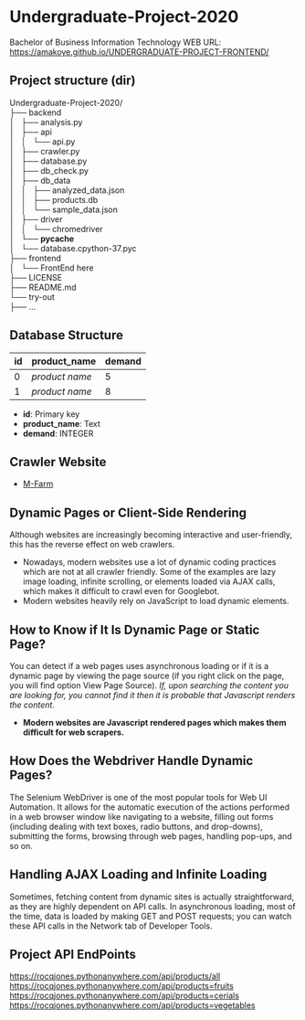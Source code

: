 # Undergraduate-Project-2020
Bachelor of Business Information Technology
WEB URL: https://amakoye.github.io/UNDERGRADUATE-PROJECT-FRONTEND/
## Project structure (dir)
Undergraduate-Project-2020/
<br>├── backend
<br>│   ├── analysis.py
<br>│   ├── api
<br>│   │   └── api.py
<br>│   ├── crawler.py
<br>│   ├── database.py
<br>│   ├── db_check.py
<br>│   ├── db_data
<br>│   │   ├── analyzed_data.json
<br>│   │   ├── products.db
<br>│   │   └── sample_data.json
<br>│   ├── driver
<br>│   │   └── chromedriver
<br>│   └── __pycache__
<br>│       └── database.cpython-37.pyc
<br>├── frontend
<br>│   └── FrontEnd here
<br>├── LICENSE
<br>├── README.md
<br>└── try-out
<br>    ├── ...

## Database Structure
| id | product_name | demand |
|----| ------------ | ------ |
| 0  |*product name*| 5      |
| 1  |*product name*| 8      |
* **id**: Primary key
* **product_name**: Text
* **demand**: INTEGER

## Crawler Website
* [M-Farm](https://www.mfarm.co.ke/posts)

## Dynamic Pages or Client-Side Rendering
Although websites are increasingly becoming interactive and user-friendly, this has the reverse effect on web crawlers.
* Nowadays, modern websites use a lot of dynamic coding practices which are not at all crawler friendly. Some of the examples are lazy image loading, infinite scrolling, or elements loaded via AJAX calls, which makes it difficult to crawl even for Googlebot.
* Modern websites heavily rely on JavaScript to load dynamic elements.

## How to Know if It Is Dynamic Page or Static Page?
You can detect if a web pages uses asynchronous loading or if it is a dynamic page by viewing the page source (if you right click on the page, you will find option View Page Source). *If, upon searching the content you are looking for, you cannot find it then it is probable that Javascript renders the content.*
* **Modern websites are Javascript rendered pages which makes them difficult for web scrapers.**

## How Does the Webdriver Handle Dynamic Pages?
The Selenium WebDriver is one of the most popular tools for Web UI Automation. It allows for the automatic execution of the actions performed in a web browser window like navigating to a website, filling out forms (including dealing with text boxes, radio buttons, and drop-downs), submitting the forms, browsing through web pages, handling pop-ups, and so on.

## Handling AJAX Loading and Infinite Loading
Sometimes, fetching content from dynamic sites is actually straightforward, as they are highly dependent on API calls. In asynchronous loading, most of the time, data is loaded by making GET and POST requests; you can watch these API calls in the Network tab of Developer Tools.

## Project API EndPoints
https://rocqjones.pythonanywhere.com/api/products/all<br>
https://rocqjones.pythonanywhere.com/api/products=fruits<br>
https://rocqjones.pythonanywhere.com/api/products=cerials<br>
https://rocqjones.pythonanywhere.com/api/products=vegetables<br>
